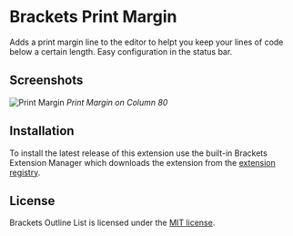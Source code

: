 Brackets Print Margin
==============
Adds a print margin line to the editor to helpt you keep your lines of code below a certain length. Easy configuration in the status bar.


Screenshots
-------
![Print Margin](https://raw.githubusercontent.com/Hirse/brackets-print-margin/master/screenshots/print-margin.png)
*Print Margin on Column 80*


Installation
-------
To install the latest release of this extension use the built-in Brackets Extension Manager which downloads the extension from the [extension registry](https://brackets-registry.aboutweb.com/).


License
-------
Brackets Outline List is licensed under the [MIT license](http://opensource.org/licenses/MIT).
